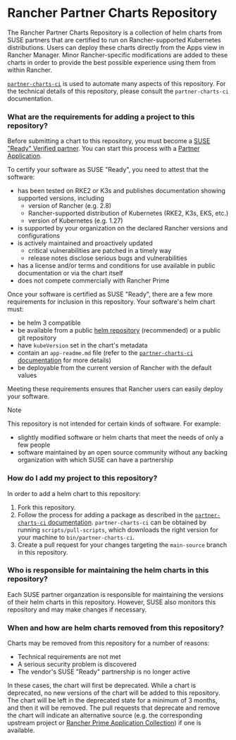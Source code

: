 # Rancher Partner Charts Repository

The Rancher Partner Charts Repository is a collection of helm charts from
SUSE partners that are certified to run on Rancher-supported Kubernetes
distributions. Users can deploy these charts directly from the Apps view in
Rancher Manager. Minor Rancher-specific modifications are added to these charts
in order to provide the best possible experience using them from within Rancher.

[`partner-charts-ci`](https://github.com/rancher/partner-charts-ci) is used to
automate many aspects of this repository. For the technical details of this
repository, please consult the `partner-charts-ci` documentation.


### What are the requirements for adding a project to this repository?

Before submitting a chart to this repository, you must become a
[SUSE "Ready" Verified partner](https://www.suse.com/product-certification/ready/certify-your-applications/).
You can start this process with a [Partner Application](https://partner.suse.com/s/apply).

To certify your software as SUSE "Ready", you need to attest that the software:

* has been tested on RKE2 or K3s and publishes documentation showing supported
  versions, including
  * version of Rancher (e.g. 2.8) 
  * Rancher-supported distribution of Kubernetes (RKE2, K3s, EKS, etc.)
  * version of Kubernetes (e.g. 1.27)
* is supported by your organization on the declared Rancher versions and configurations
* is actively maintained and proactively updated
  * critical vulnerabilities are patched in a timely way
  * release notes disclose serious bugs and vulnerabilities
* has a license and/or terms and conditions for use available in public
  documentation or via the chart itself
* does not compete commercially with Rancher Prime

Once your software is certified as SUSE "Ready", there are a few more requirements
for inclusion in this repository. Your software's helm chart must:

* be helm 3 compatible
* be available from a public [helm repository](https://helm.sh/docs/topics/chart_repository/)
  (recommended) or a public git repository
* have `kubeVersion` set in the chart's metadata
* contain an `app-readme.md` file (refer to the [`partner-charts-ci` documentation](https://github.com/rancher/partner-charts-ci) for more details)
* be deployable from the current version of Rancher with the default values

Meeting these requirements ensures that Rancher users can easily deploy your
software.

> [!NOTE]
> This repository is not intended for certain kinds of software. For example:
>
> * slightly modified software or helm charts that meet the needs of only a
>   few people
> * software maintained by an open source community without any backing
>   organization with which SUSE can have a partnership


### How do I add my project to this repository?

In order to add a helm chart to this repository:

1. Fork this repository.
2. Follow the process for adding a package as described in the
[`partner-charts-ci` documentation](https://github.com/rancher/partner-charts-ci).
`partner-charts-ci` can be obtained by running `scripts/pull-scripts`, which
downloads the right version for your machine to `bin/partner-charts-ci`.
3. Create a pull request for your changes targeting the `main-source` branch in this repository.


### Who is responsible for maintaining the helm charts in this repository?

Each SUSE partner organzation is responsible for maintaining the versions
of their helm charts in this repository. However, SUSE also monitors this
repository and may make changes if necessary.


### When and how are helm charts removed from this repository?

Charts may be removed from this repository for a number of reasons:

* Technical requirements are not met
* A serious security problem is discovered
* The vendor's SUSE "Ready" partnership is no longer active

In these cases, the chart will first be deprecated. While a chart is deprecated,
no new versions of the chart will be added to this repository. The chart will
be left in the deprecated state for a minimum of 3 months, and then it will be
removed. The pull requests that deprecate and remove the chart will indicate an
alternative source (e.g. the corresponding upstream project or [Rancher Prime
Application Collection](https://apps.rancher.io)) if one is available.
